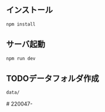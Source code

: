 
## インストール
```bash
npm install
```

## サーバ起動
```bash
npm run dev
```

## TODOデータフォルダ作成
```bash
data/
```
#   2 2 0 0 4 7 -  
 